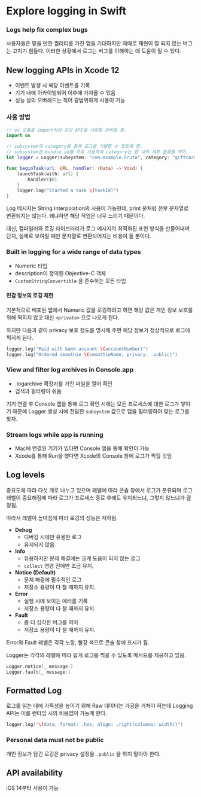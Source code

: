 # Explore logging in Swift

### Logs help fix complex bugs

사용자들은 믿을 만한 퀄리티를 가진 앱을 기대하지만 때때로 재현이 잘 되지 않는 버그는 고치기 힘들다. 이러한 상황에서 로그는 버그를 이해하는 데 도움이 될 수 있다.

## New logging APIs in Xcode 12

- 이벤트 발생 시 해당 이벤트를 기록
- 기기 내에 아카이빙되어 이후에 가져올 수 있음
- 성능 상의 오버헤드는 적어 광범위하게 사용이 가능

### 사용 방법

```swift
// os 모듈을 import하여 로깅 API를 사용할 준비를 함.
import os

// subsystem과 category를 통해 로그를 식별할 수 있도록 함.
// subsystem은 bundle id를 주로 사용하며 category는 앱 내의 세부 분류를 의미.
let logger = Logger(subsystem: "com.example.Fruta", category: "giftcards")

func beginTask(url: URL, handler: (Data) -> Void) {
    launchTask(with: url) {
        handler($0)
    }
    logger.log("Started a task \(taskId)")
}
```

Log 메시지는 String Interpolation의 사용이 가능한데, print 문처럼 전부 문자열로 변환되지는 않는다. 왜냐하면 해당 작업은 너무 느리기 때문이다.

대신, 컴파일러와 로깅 라이브러리가 로그 메시지의 최적화된 표현 방식을 만들어내며 단지, 실제로 보여질 때만 문자열로 변환되어지는 비용이 들 뿐이다.

### Built in logging for a wide range of data types

- Numeric 타입
- description이 정의된 Objective-C 객체
- `CustomStringConvertible` 을 준수하는 모든 타입

#### 민감 정보의 로깅 제한

기본적으로 배포된 앱에서 Numeric 값을 로깅하려고 하면 해당 값은 개인 정보 보호를 위해 찍히지 않고 대신 `<private>` 으로 나오게 된다.

하지만 다음과 같이 privacy 보호 정도를 명시해 주면 해당 정보가 정상적으로 로그에 찍히게 된다.

```swift
logger.log("Paid with bank account \(accountNumber)")
logger.log("Ordered smoothie \(smoothieName, privacy: .public)")
```

### View and filter log archives in Console.app

- .logarchive 확장자를 가진 파일을 열어 확인
- 검색과 필터링이 쉬움

기기 연결 후 Console 앱을 통해 로그 확인 시에는 모든 프로세스에 대한 로그가 쌓이기 때문에 Logger 생성 시에 전달한 `subsystem` 값으로 앱을 필터링하여 맞는 로그를 찾자.

### Stream logs while app is running

- Mac에 연결된 기기가 있다면 Console 앱을 통해 확인이 가능
- Xcode를 통해 Run을 했다면 Xcode의 Console 창에 로그가 찍힐 것임

## Log levels

중요도에 따라 다섯 개로 나누고 있으며 레벨에 따라 콘솔 창에서 로그가 분류되며 로그 레벨이 중요해짐에 따라 로그가 프로세스 종료 후에도 유지되느냐, 그렇지 않느냐가 결정됨.

따라서 레벨이 높아짐에 따라 로깅의 성능은 저하됨.

- **Debug**
  - 디버깅 시에만 유용한 로그
  - 유지되지 않음.
- **Info**
  - 유용하지만 문제 해결에는 크게 도움이 되지 않는 로그
  - `collect` 명령 전에만 조금 유지.
- **Notice (Default)**
  - 문제 해결에 필수적인 로그
  - 저장소 용량이 다 찰 때까지 유지.
- **Error**
  - 실행 시에 보이는 에러를 기록
  - 저장소 용량이 다 찰 때까지 유지.
- **Fault**
  - 좀 더 심각한 버그를 의미
  - 저장소 용량이 다 찰 때까지 유지.

Error와 Fault 레벨은 각각 노랑, 빨강 색으로 콘솔 창에 표시가 됨.

Logger는 각각의 레벨에 따라 쉽게 로그를 찍을 수 있도록 메서드를 제공하고 있음.

``` swift
Logger.notice(_ message:)
Logger.fault(_ message:)
```

## Formatted Log

로그를 읽는 데에 가독성을 높이기 위해 Raw 데이터는 가공을 거쳐야 하는데 Logging API는 이를 런타임 시의 비용없이 가능케 한다.

```swift
logger.log("\(data, format: .hex, align: .right(columns: width))")
```

### Personal data must not be public

개인 정보가 담긴 로깅은 privacy 설정을 `.public` 을 하지 말아야 한다.

## API availability

iOS 14부터 사용이 가능
